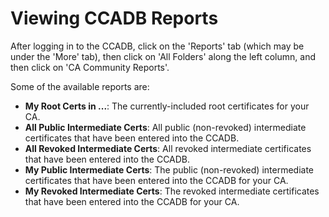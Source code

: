 # Viewing CCADB Reports #

After logging in to the CCADB, click on the 'Reports' tab 
(which may be under the 'More' tab), then click on 'All Folders' 
along the left column, and then click on 'CA Community Reports'.

Some of the available reports are:

* **My Root Certs in ...**: The currently-included root certificates for
  your CA.
* **All Public Intermediate Certs**: All public (non-revoked) intermediate
  certificates that have been entered into the CCADB.
* **All Revoked Intermediate Certs**: All revoked intermediate certificates
  that have been entered into the CCADB.
* **My Public Intermediate Certs**: The public (non-revoked) intermediate
  certificates that have been entered into the CCADB for your CA.
* **My Revoked Intermediate Certs**: The revoked intermediate certificates
  that have been entered into the CCADB for your CA.
